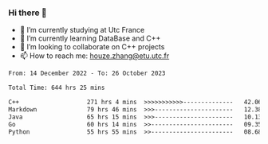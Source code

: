 ### Hi there 👋
- 🔭 I’m currently studying at Utc France
- 🌱 I’m currently learning DataBase and C++
- 👯 I’m looking to collaborate on C++ projects
- 📫 How to reach me: houze.zhang@etu.utc.fr

<!--START_SECTION:waka-->

```txt
From: 14 December 2022 - To: 26 October 2023

Total Time: 644 hrs 25 mins

C++                   271 hrs 4 mins  >>>>>>>>>>>--------------   42.06 %
Markdown              79 hrs 46 mins  >>>----------------------   12.38 %
Java                  65 hrs 15 mins  >>>----------------------   10.13 %
Go                    60 hrs 14 mins  >>-----------------------   09.35 %
Python                55 hrs 55 mins  >>-----------------------   08.68 %
```

<!--END_SECTION:waka-->
